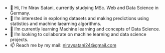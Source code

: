 - 👋 Hi, I’m Nirav Satani, currently studying MSc. Web and Data Science in Germany. 
- 👀 I’m interested in exploring datasets and making predictions using statistics and machine laearning algorithms.  
- 🌱 I’m currently learning Machine learning and concepts of Data Science.
- 💞️ I’m looking to collaborate on machine learning and data science projects. 
- 📫 Reach me by my mail: niravsatani24@gmail.com

<!---
ns241098/ns241098 is a ✨ special ✨ repository because its `README.md` (this file) appears on your GitHub profile.
You can click the Preview link to take a look at your changes.
--->
